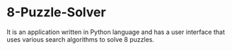 # 8-Puzzle-Solver
 It is an application written in Python language and has a user interface that uses various search algorithms to solve 8 puzzles.
